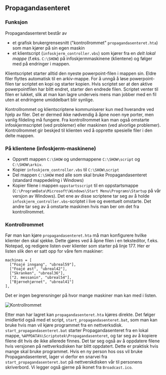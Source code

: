 ## Propagandasenteret

### Funksjon

Propagandasenteret består av 
- et grafisk brukergrensesnitt ("kontrollrommet" `propagandasenteret.hta`) som man kjører på sin egen maskin
- et klientscript (`infoskjerm_controller.vbs`) som kjører fra en *delt lokal mappe* (f.eks. `C:\SHOW`) på infoskjermmaskinene (klientene) og følger med på endringer i mappen. 

Klientscriptet starter alltid den nyeste powerpoint-filen i mappen sin. Eldre filer flyttes automatisk til en arkiv-mappe. For å unngå å løse powerpoint-filen tar scriptet en kopi og starter kopien. Hvis scriptet ser at den aktive powerpointfilen har blitt endret, starter den endrede filen. Scriptet venter til filen er lukket, slik at man kan lagre underveis mens man jobber med en fil uten at endringene umiddelbart blir synlige.

Kontrollrommet og klientscriptene kommuniserer kun med hverandre ved hjelp av filer. Det er dermed ikke nødvendig å åpne noen nye porter, men vanlig fildeling må fungere. Fra kontrollrommet kan man også omstarte infoskjermscriptet (ved problemer) eller maskinen (ved alvorlige problemer). Kontrollrommet gir beskjed til klienten ved å opprette spesielle filer i den delte mappen.

### På klientene (infoskjerm-maskinene)

- Opprett mappen `C:\SHOW` og undermappene `C:\SHOW\script` og `C:\SHOW\arkiv`. 
- Kopier `infoskjerm_controller.vbs` til `C:\SHOW\script`
- Del mappen `C:\SHOW` med alle som skal bruke Propagandasenteret (standard mappedeling i Windows)
- Kopier filene i mappen `oppstartsscript` til en oppstartsmappe (`C:\ProgramData\Microsoft\Windows\Start Menu\Programs\Startup` på vår versjon av Windows). Det ene av disse scriptene tar seg av å holde `infoskjerm_controller.vbs`-scriptet i live og eventuelt omstarte. Det andre tar seg av å omstarte maskinen hvis man ber om det fra kontrollrommet.

### Kontrollrommet

Før man kan kjøre `propagandasenteret.hta` må man konfigurere hvilke klienter den skal sjekke. Dette gjøres ved å åpne filen i en teksteditor, f.eks. Notepad, og redigere listen over klienter som starter på linje 177. Her er listen slik den er satt opp for våre fem maskiner:

    machines = [
      ["Foajé inngang", "ubreal59"],
      ["Foajé øst", "ubreal42"],
      ["Skranken", "ubreal36"],
      ["2. messanin", "ubreal54"],
      ["Bjørnehjørnet", "ubreal41"]
    ],

Det er ingen begrensninger på hvor mange maskiner man kan med i listen.

![Kontrollrommet](https://raw.github.com/scriptotek/propagandasenter/master/propagandasenteret.png)

Etter man har lagret kan `propagandasenteret.hta` kjøres direkte.  Det følger imidlertid også med et script, `start_propagandasenteret.bat`, som man kan bruke hvis man vil kjøre programmet fra en nettverksdisk. `start_propagandasenteret.bat` starter Propagandasenteret fra en lokal mappe, `%APPDATA%\Scriptotek\Propagandasenteret`, og tar seg av å kopiere filene dit hvis de ikke allerede finnes. Det tar seg også av å oppdatere filene hvis versjonen på nettverksdisken har blitt oppdatert. Dette er praktisk hvis mange skal bruke programmet. Hvis en ny person hos oss vil bruke Propagandasenteret, lager vi derfor en snarvei fra `start_propagandasenteret.bat` på nettverskdisken vår til personens skriverbord. Vi legger også gjerne på ikonet fra `Broadcast.ico`. 
